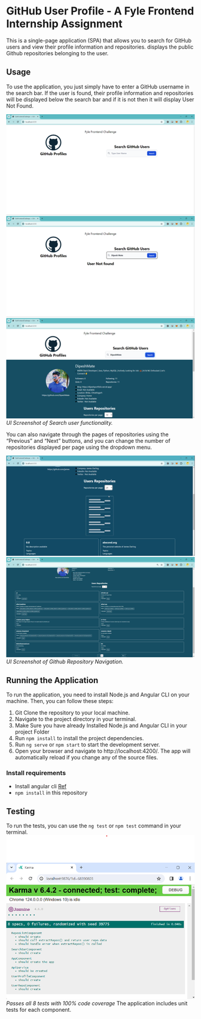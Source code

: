 # GitHub User Profile - A Fyle Frontend Internship Assignment

This is a single-page application (SPA) that allows you to search for GitHub users and view their profile information and repositories. displays the public Github repositories belonging to the user.

## Usage

To use the application, you just simply have to enter a GitHub username in the search bar. If the user is found, their profile information and repositories will be displayed below the search bar and if it is not then it will display User Not Found.

![Search User](/src/assets/UI%20ScreenShots/11.png)
![Search User](/src/assets/UI%20ScreenShots/22.png)
![Search User](/src/assets/UI%20ScreenShots/33.png)
*UI Screenshot of Search user functionality.*

You can also navigate through the pages of repositories using the “Previous” and “Next” buttons, and you can change the number of repositories displayed per page using the dropdown menu.

![Search User](/src/assets/UI%20ScreenShots/44.png)
![Search User](/src/assets/UI%20ScreenShots/55.png)
*UI Screenshot of Github Repository Navigation.*

## Running the Application

To run the application, you need to install Node.js and Angular CLI on your machine. Then, you can follow these steps:

1. Git Clone the repository to your local machine.
2. Navigate to the project directory in your terminal.
3. Make Sure you have already Installed Node.js and Angular CLI in your project Folder
3. Run `npm install` to install the project dependencies.
4. Run `ng serve` or `npm start` to start the development server.
5. Open your browser and navigate to http://localhost:4200/. The app will automatically reload if you change any of the source files.


### Install requirements
* Install angular cli [Ref](https://angular.io/cli)
* `npm install` in this repository 

## Testing

To run the tests, you can use the `ng test` or `npm test` command in your terminal.
![Search User](/src/assets/UI%20ScreenShots/66.png)
*Passes all 8 tests with 100% code coverage*
The application includes unit tests for each component. 
